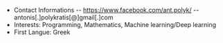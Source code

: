 - Contact Informations
-- https://www.facebook.com/ant.polyk/
-- antonis[.]polykratis[@]gmail[.]com
- Interests: Programming, Mathematics, Machine learning/Deep learning
- First Langue: Greek
